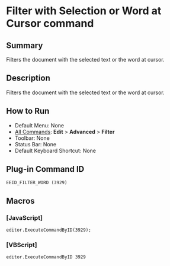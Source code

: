 # Filter with Selection or Word at Cursor command

## Summary

Filters the document with the selected text or the word at cursor.

## Description

Filters the document with the selected text or the word at cursor.

## How to Run

- Default Menu: None
- [All Commands](../tools/all_commands): **Edit** \> **Advanced**
\> **Filter**
- Toolbar: None
- Status Bar: None
- Default Keyboard Shortcut: None

## Plug-in Command ID

```
EEID_FILTER_WORD (3929)```

## Macros

### \[JavaScript\]

```
editor.ExecuteCommandByID(3929);
```

### \[VBScript\]

```
editor.ExecuteCommandByID 3929
```
